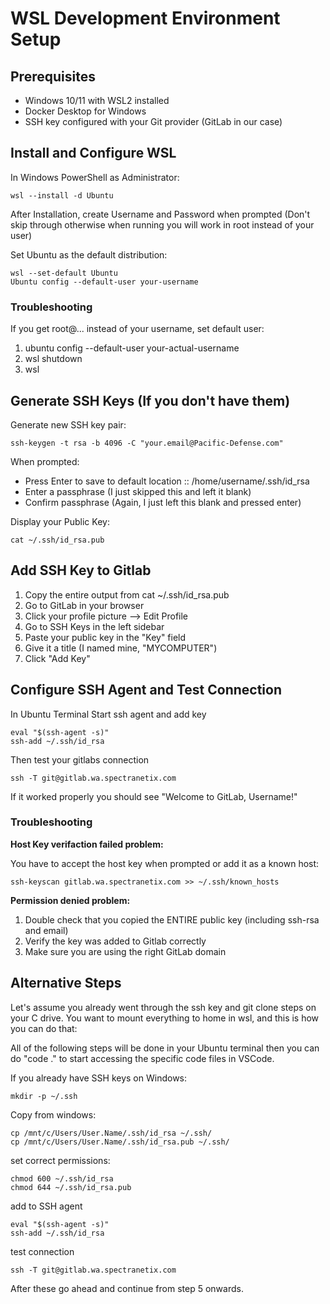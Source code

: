 # WSL Development Environment Setup

## Prerequisites

- Windows 10/11 with WSL2 installed
- Docker Desktop for Windows
- SSH key configured with your Git provider (GitLab in our case)

## Install and Configure WSL

In Windows PowerShell as Administrator:

```
wsl --install -d Ubuntu
```

After Installation, create Username and Password when prompted (Don't skip through otherwise when running you will work in root instead of your user)

Set Ubuntu as the default distribution:

```
wsl --set-default Ubuntu
Ubuntu config --default-user your-username
```

### Troubleshooting

If you get root@... instead of your username, set default user:

1. ubuntu config --default-user your-actual-username
2. wsl shutdown
3. wsl

## Generate SSH Keys (If you don't have them)

Generate new SSH key pair:

```
ssh-keygen -t rsa -b 4096 -C "your.email@Pacific-Defense.com"
```

When prompted:
- Press Enter to save to default location :: /home/username/.ssh/id_rsa
- Enter a passphrase (I just skipped this and left it blank)
- Confirm passphrase (Again, I just left this blank and pressed enter)

Display your Public Key:

```
cat ~/.ssh/id_rsa.pub
```

## Add SSH Key to Gitlab

1. Copy the entire output from cat ~/.ssh/id_rsa.pub
2. Go to GitLab in your browser
3. Click your profile picture --> Edit Profile
4. Go to SSH Keys in the left sidebar
5. Paste your public key in the "Key" field
6. Give it a title (I named mine, "MYCOMPUTER")
7. Click "Add Key"

## Configure SSH Agent and Test Connection

In Ubuntu Terminal Start ssh agent and add key

```
eval "$(ssh-agent -s)"
ssh-add ~/.ssh/id_rsa
```

Then test your gitlabs connection

```
ssh -T git@gitlab.wa.spectranetix.com
```

If it worked properly you should see "Welcome to GitLab, Username!"

### Troubleshooting

**Host Key verifaction failed problem:**

You have to accept the host key when prompted or add it as a known host:

```
ssh-keyscan gitlab.wa.spectranetix.com >> ~/.ssh/known_hosts
```

**Permission denied problem:**

1. Double check that you copied the ENTIRE public key (including ssh-rsa and email)
2. Verify the key was added to Gitlab correctly
3. Make sure you are using the right GitLab domain

## Alternative Steps

Let's assume you already went through the ssh key and git clone steps on your C drive. You want to mount everything to home in wsl, and this is how you can do that:

All of the following steps will be done in your Ubuntu terminal then you can do "code ." to start accessing the specific code files in VSCode.

If you already have SSH keys on Windows:

```
mkdir -p ~/.ssh
```

Copy from windows:

```
cp /mnt/c/Users/User.Name/.ssh/id_rsa ~/.ssh/
cp /mnt/c/Users/User.Name/.ssh/id_rsa.pub ~/.ssh/
```

set correct permissions:

```
chmod 600 ~/.ssh/id_rsa
chmod 644 ~/.ssh/id_rsa.pub
```

add to SSH agent

```
eval "$(ssh-agent -s)"
ssh-add ~/.ssh/id_rsa
```

test connection

```
ssh -T git@gitlab.wa.spectranetix.com
```

After these go ahead and continue from step 5 onwards.
